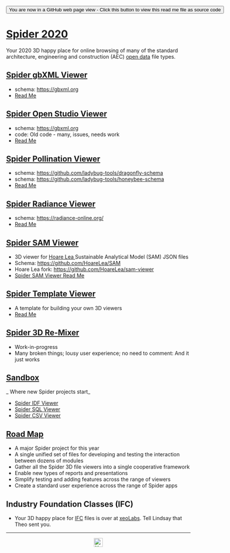 <span style=display:none; >[You are now in a GitHub source code view - click this link to view Read Me file as a web page]( https://ladybug-tools.github.io/spider-2020/ "View file as a web page." ) </span>

<div><input type=button onclick=window.location.href="https://github.com/ladybug-tools/spider-2020";
value='You are now in a GitHub web page view - Click this button to view this read me file as source code' ></div>

# [Spider 2020]( ./index.html )

Your 2020 3D happy place for online browsing of many of the standard architecture, engineering and construction (AEC) [open data]( https://en.wikipedia.org/wiki/Open_data ) file types.

## [Spider gbXML Viewer]( https://ladybug.tools/spider-2020/spider-gbxml-viewer/)

* schema: https://gbxml.org
* [Read Me]( https://github.com/ladybug-tools/spider-2020/tree/master/spider-gbxml-viewer/)

## [Spider Open Studio Viewer]( https://ladybug.tools/spider-2020/spider-open-studio-viewer/)

* schema: https://gbxml.org
* code: Old code - many, issues, needs work
* [Read Me]( https://github.com/ladybug-tools/spider-2020/tree/master/spider-open-studio-viewer/)

## [Spider Pollination Viewer]( https://ladybug.tools/spider-2020/spider-pollination-viewer/)

* schema: https://github.com/ladybug-tools/dragonfly-schema
* schema: https://github.com/ladybug-tools/honeybee-schema
* [Read Me]( https://github.com/ladybug-tools/spider-2020/tree/master/spider-pollinatuion-viewer/)

## [Spider Radiance Viewer]( https://ladybug.tools/spider-2020/spider-radiance-viewer/)

* schema: https://radiance-online.org/
* [Read Me]( https://github.com/ladybug-tools/spider-2020/tree/master/spider-radiance-viewer/)

## [Spider SAM Viewer]( https://ladybug.tools/spider-2020/spider-sam-viewer/)

* 3D viewer for [Hoare Lea ]( https://hoarelea.com/" ) Sustainable Analytical Model (SAM) JSON files
* Schema: https://github.com/HoareLea/SAM
* Hoare Lea fork: https://github.com/HoareLea/sam-viewer
* [Spider SAM Viewer Read Me]( https://github.com/ladybug-tools/spider-2020/tree/master/spider-sam-viewer/)

## [Spider Template Viewer]( https://ladybug.tools/spider-2020/spider-template-viewer/)

* A template for building your own 3D viewers
* [Read Me]( https://github.com/ladybug-tools/spider-2020/tree/master/spider-template-viewer/)


## [Spider 3D Re-Mixer]( https://www.ladybug.tools/spider-2020/spider-3d-remixer/ )

* Work-in-progress
* Many broken things; lousy user experience; no need to comment: And it just works

## [Sandbox]( https://www.ladybug.tools/spider-2020/sandbox )

_ Where new Spider projects start_

* [Spider IDF Viewer]( https://www.ladybug.tools/spider-2020/sandbox/spider-idf-viewer/ )
* [Spider SQL Viewer]( https://www.ladybug.tools/spider-2020/sandbox/spider-sql-viewer/ )
* [Spider CSV Viewer]( https://www.ladybug.tools/spider-2020/sandbox/spider-csv-viewer/ )



## [Road Map]( https://www.ladybug.tools/spider-2020/#spider-3d-remixer-roadmap.md )


* A major Spider project for this year
* A single unified set of files for developing and testing the interaction between dozens of modules
* Gather all the Spider 3D file viewers into a single cooperative framework
* Enable new types of reports and presentations
* Simplify testing and adding features across the range of viewers
* Create a standard user experience across the range of Spider apps

## Industry Foundation Classes (IFC) 

* Your 3D happy place for [IFC]( https://en.wikipedia.org/wiki/Industry_Foundation_Classes ) files is over at [xeoLabs]( https://xeolabs.com/ ). Tell Lindsay that Theo sent you.

***

<center><img style=color:green; title="Your AEC 3D viewer happy place!" height="24" width="24" 
    src="https://ladybug.tools/artwork/icons_bugs/ico/spider.ico"> 
</center>